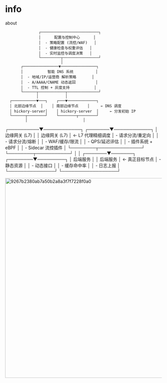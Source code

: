 # info
about

                   ┌──────────────────────────┐
                   │      配置与控制中心      │
                   │  - 策略配置 (流控/WAF)   │
                   │  - 健康检查与权重评估   │
                   │  - 实时监控与调度决策   │
                   └─────────┬────────────────┘
                             │
           ┌────────────────▼────────────────┐
           │           智能 DNS 系统          │
           │  - 地域/IP/运营商 解析策略       │
           │  - A/AAAA/CNAME 动态返回         │
           │  - TTL 控制 + 灰度支持           │
           └──────┬────────────┬──────────────┘
                  │            │
      ┌───────────▼───┐    ┌───▼─────────────┐
      │ 北部边缘节点  │    │ 南部边缘节点    │     ← DNS 调度
      │ hickory-server│    │ hickory-server  │     ← 分发初始 IP
      └──────┬────────┘    └────────┬────────┘
             │                         │
  ┌──────────▼────────────┐   ┌───────▼────────────┐
  │      边缘网关 (L7)     │   │     边缘网关 (L7)   │   ← L7 代理精细调度
  │  - 请求分流/重定向     │   │  - 请求分流/熔断     │
  │  - WAF/缓存/限流       │   │  - QPS/延迟评估      │
  │  - 插件系统 + eBPF     │   │  - Sidecar 流控插件  │
  └────────┬──────────────┘   └────────┬───────────┘
           │                           │
   ┌───────▼───────┐         ┌────────▼─────────┐
   │     后端服务   │         │     后端服务     │   ← 真正目标节点
   │  - 静态资源    │         │  - 动态接口      │
   │  - 缓存命中率  │         │  - 日志上报      │
   └───────────────┘         └──────────────────┘


<img width="880" height="641" alt="9267b2380ab7a50b2a8a3f7f7228f0a0" src="https://github.com/user-attachments/assets/2cfe1748-d56b-41c5-b2fd-0bd11ed61635" />
